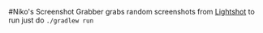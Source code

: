 #Niko's Screenshot Grabber
grabs random screenshots from [Lightshot](https://prnt.sc/)
to run just do `./gradlew run`